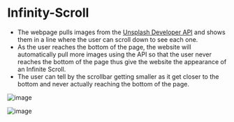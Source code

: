 # Infinity-Scroll
- The webpage pulls images from the [Unsplash Developer API](https://unsplash.com/developers) and shows them in a line where the user can scroll down to see each one.
- As the user reaches the bottom of the page, the website will automatically pull more images using the API so that the user never reaches the bottom 
of the page thus give the website the appearance of an Infinite Scroll. 
- The user can tell by the scrollbar getting smaller as it get closer to the
bottom and never actually reaching the bottom of the page.

![image](https://user-images.githubusercontent.com/17315135/193640455-b912b8b7-cb76-4bcc-81d4-a7c67cfc9b35.png)


![image](https://user-images.githubusercontent.com/17315135/193640769-4f72d6c7-03a0-412a-8a90-88d6e6c0be05.png)
